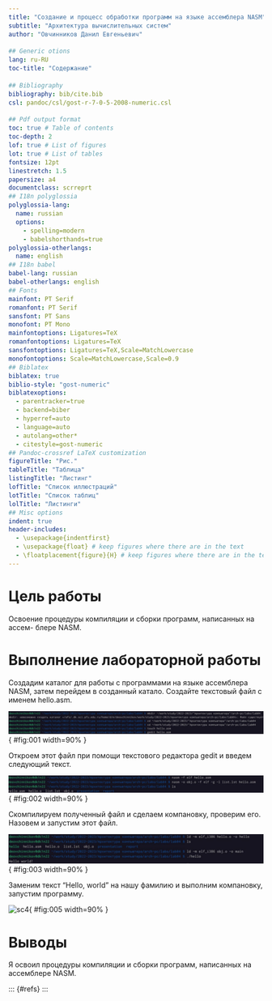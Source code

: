 ```yaml
---
title: "Создание и процесс обработки программ на языке ассемблера NASM"
subtitle: "Архитектура вычислительных систем"
author: "Овчинников Данил Евгеньевич"

## Generic otions
lang: ru-RU
toc-title: "Содержание"

## Bibliography
bibliography: bib/cite.bib
csl: pandoc/csl/gost-r-7-0-5-2008-numeric.csl

## Pdf output format
toc: true # Table of contents
toc-depth: 2
lof: true # List of figures
lot: true # List of tables
fontsize: 12pt
linestretch: 1.5
papersize: a4
documentclass: scrreprt
## I18n polyglossia
polyglossia-lang:
  name: russian
  options:
	- spelling=modern
	- babelshorthands=true
polyglossia-otherlangs:
  name: english
## I18n babel
babel-lang: russian
babel-otherlangs: english
## Fonts
mainfont: PT Serif
romanfont: PT Serif
sansfont: PT Sans
monofont: PT Mono
mainfontoptions: Ligatures=TeX
romanfontoptions: Ligatures=TeX
sansfontoptions: Ligatures=TeX,Scale=MatchLowercase
monofontoptions: Scale=MatchLowercase,Scale=0.9
## Biblatex
biblatex: true
biblio-style: "gost-numeric"
biblatexoptions:
  - parentracker=true
  - backend=biber
  - hyperref=auto
  - language=auto
  - autolang=other*
  - citestyle=gost-numeric
## Pandoc-crossref LaTeX customization
figureTitle: "Рис."
tableTitle: "Таблица"
listingTitle: "Листинг"
lofTitle: "Список иллюстраций"
lotTitle: "Список таблиц"
lolTitle: "Листинги"
## Misc options
indent: true
header-includes:
  - \usepackage{indentfirst}
  - \usepackage{float} # keep figures where there are in the text
  - \floatplacement{figure}{H} # keep figures where there are in the text
---
```


# Цель работы

Освоение процедуры компиляции и сборки программ, написанных на ассем-
блере NASM.

# Выполнение лабораторной работы

Создадим каталог для работы с программами на языке ассемблера NASM,
затем перейдем в созданный катало. Создайте текстовый файл с именем hello.asm.

![sc1](image/sc1.png){ #fig:001 width=90% }

Откроем этот файл при помощи текстового редактора gedit и введем следующий текст.

![sc2](image/sc2.png){ #fig:002 width=90% }

Скомпилируем полученный файл и сделаем компановку, проверим его.
Назовем и запустим этот файл.

![sc3](image/sc3.png){ #fig:003 width=90% } 

Заменим текст “Hello, world” на нашу фамилию и выполним компановку,
запустим программу.

![sc4](image/sc4.png){ #fig:005 width=90% } 

# Выводы

Я освоил процедуры компиляции и сборки программ, написанных на ассемблере NASM.



::: {#refs}
:::
